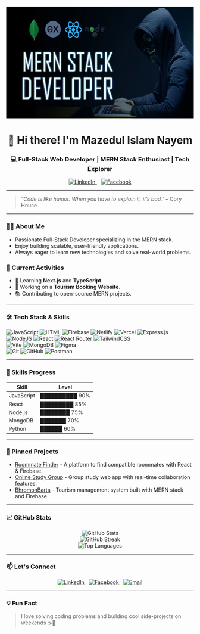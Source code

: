 <!-- MERN Stack Banner -->
<p align="center">
  <img src="https://raw.githubusercontent.com/stackbymazed/stackbymazed/refs/heads/main/wp8904080.webp" alt="MERN Stack" width="1000" height="300"/>
</p>

<h1 align="center">👋 Hi there! I'm Mazedul Islam Nayem</h1>
<h3 align="center">💻 Full-Stack Web Developer | MERN Stack Enthusiast | Tech Explorer</h3>

<p align="center">
  <a href="https://www.linkedin.com/in/mazedul-islam22/" target="_blank">
    <img alt="LinkedIn" src="https://img.shields.io/badge/LinkedIn-Connect-blue?style=flat&logo=linkedin" />
  </a>
  &nbsp;&nbsp;
  <a href="https://www.facebook.com/majedulislam.nayem" target="_blank">
    <img alt="Facebook" src="https://img.shields.io/badge/Facebook-Follow-blue?style=flat&logo=facebook" />
  </a>
</p>

---

> *"Code is like humor. When you have to explain it, it’s bad."* – Cory House

---

### 🧑‍💻 About Me
- Passionate Full-Stack Developer specializing in the MERN stack.
- Enjoy building scalable, user-friendly applications.
- Always eager to learn new technologies and solve real-world problems.

### 📌 Current Activities
- 🌱 Learning **Next.js** and **TypeScript**.
- 🚀 Working on a **Tourism Booking Website**.
- 📚 Contributing to open-source MERN projects.

---

### 🛠️ Tech Stack & Skills

![JavaScript](https://img.shields.io/badge/javascript-%23323330.svg?style=for-the-badge&logo=javascript&logoColor=%23F7DF1E) 
![HTML](https://img.shields.io/badge/html-%23323330.svg?style=for-the-badge&logo=html5&logoColor=%23F7DF1E) 
![Firebase](https://img.shields.io/badge/firebase-%23039BE5.svg?style=for-the-badge&logo=firebase) 
![Netlify](https://img.shields.io/badge/netlify-%23000000.svg?style=for-the-badge&logo=netlify&logoColor=#00C7B7) 
![Vercel](https://img.shields.io/badge/vercel-%23000000.svg?style=for-the-badge&logo=vercel&logoColor=white) 
![Express.js](https://img.shields.io/badge/express.js-%23404d59.svg?style=for-the-badge&logo=express&logoColor=%2361DAFB) 
![NodeJS](https://img.shields.io/badge/node.js-6DA55F?style=for-the-badge&logo=node.js&logoColor=white) 
![React](https://img.shields.io/badge/react-%2320232a.svg?style=for-the-badge&logo=react&logoColor=%2361DAFB) 
![React Router](https://img.shields.io/badge/React_Router-CA4245?style=for-the-badge&logo=react-router&logoColor=white) 
![TailwindCSS](https://img.shields.io/badge/tailwindcss-%2338B2AC.svg?style=for-the-badge&logo=tailwind-css&logoColor=white)  
![Vite](https://img.shields.io/badge/vite-%23646CFF.svg?style=for-the-badge&logo=vite&logoColor=white) 
![MongoDB](https://img.shields.io/badge/MongoDB-%234ea94b.svg?style=for-the-badge&logo=mongodb&logoColor=white) 
![Figma](https://img.shields.io/badge/figma-%23F24E1E.svg?style=for-the-badge&logo=figma&logoColor=white)  
![Git](https://img.shields.io/badge/git-%23F05033.svg?style=for-the-badge&logo=git&logoColor=white) 
![GitHub](https://img.shields.io/badge/github-%23121011.svg?style=for-the-badge&logo=github&logoColor=white) 
![Postman](https://img.shields.io/badge/Postman-FF6C37?style=for-the-badge&logo=postman&logoColor=white) 

---

### 💪 Skills Progress

| Skill       | Level          |
| ----------- | -------------- |
| JavaScript  | ██████████ 90% |
| React       | █████████ 85%  |
| Node.js     | ████████ 75%   |
| MongoDB     | ███████ 70%    |
| Python      | ██████ 60%     |

---

### 🚀 Pinned Projects

- [Roommate Finder](https://github.com/stackbymazed/Roommate-Finder-Client) - A platform to find compatible roommates with React & Firebase.  
- [Online Study Group](https://github.com/stackbymazed/Online-Group-Study-Client) - Group study web app with real-time collaboration features.  
- [BhromonBarta](https://github.com/stackbymazed/BhromonBarta) - Tourism management system built with MERN stack and Firebase.


---

### 📈 GitHub Stats

<p align="center">
  <img src="https://github-readme-stats.vercel.app/api?username=stackbymazed&show_icons=true" alt="GitHub Stats" /><br>
  <img src="https://github-readme-streak-stats.herokuapp.com/?user=stackbymazed" alt="GitHub Streak" /><br>
  <img src="https://github-readme-stats.vercel.app/api/top-langs/?username=stackbymazed&layout=compact" alt="Top Languages" />
</p>

---

### 📫 Let's Connect

<p align="center">
  <a href="https://www.linkedin.com/in/mazedul-islam22/" target="_blank">
    <img src="https://img.shields.io/badge/LinkedIn-blue?style=flat&logo=linkedin" alt="LinkedIn" />
  </a> &nbsp;
  <a href="https://www.facebook.com/majedulislam.nayem" target="_blank">
    <img src="https://img.shields.io/badge/Facebook-blue?style=flat&logo=facebook" alt="Facebook" />
  </a> &nbsp;
  <a href="mailto:majedulislam223311@gmail.com" target="_blank">
    <img src="https://img.shields.io/badge/Email-grey?style=flat&logo=gmail" alt="Email" />
  </a>
</p>

---

### 💡 Fun Fact
> I love solving coding problems and building cool side-projects on weekends ☕🚀
